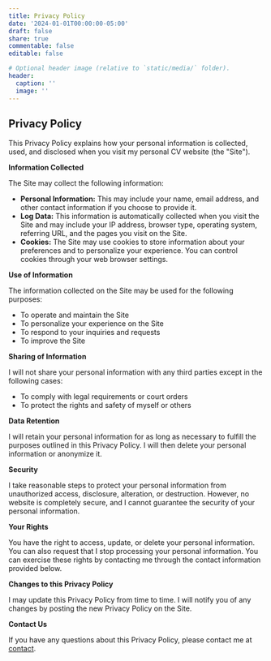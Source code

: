 ```yaml
---
title: Privacy Policy
date: '2024-01-01T00:00:00-05:00'
draft: false
share: true
commentable: false
editable: false

# Optional header image (relative to `static/media/` folder).
header:
  caption: ''
  image: ''
---
```


## Privacy Policy

This Privacy Policy explains how your personal information is collected, used, and disclosed when you visit my personal CV website (the "Site").

**Information Collected**

The Site may collect the following information:

* **Personal Information:** This may include your name, email address, and other contact information if you choose to provide it.
* **Log Data:** This information is automatically collected when you visit the Site and may include your IP address, browser type, operating system, referring URL, and the pages you visit on the Site.
* **Cookies:** The Site may use cookies to store information about your preferences and to personalize your experience. You can control cookies through your web browser settings. 

**Use of Information**

The information collected on the Site may be used for the following purposes:

* To operate and maintain the Site
* To personalize your experience on the Site
* To respond to your inquiries and requests
* To improve the Site

**Sharing of Information**

I will not share your personal information with any third parties except in the following cases:

* To comply with legal requirements or court orders
* To protect the rights and safety of myself or others

**Data Retention**

I will retain your personal information for as long as necessary to fulfill the purposes outlined in this Privacy Policy. I will then delete your personal information or anonymize it.

**Security**

I take reasonable steps to protect your personal information from unauthorized access, disclosure, alteration, or destruction. However, no website is completely secure, and I cannot guarantee the security of your personal information.

**Your Rights**

You have the right to access, update, or delete your personal information. You can also request that I stop processing your personal information. You can exercise these rights by contacting me through the contact information provided below.

**Changes to this Privacy Policy**

I may update this Privacy Policy from time to time. I will notify you of any changes by posting the new Privacy Policy on the Site.

**Contact Us**

If you have any questions about this Privacy Policy, please contact me at [contact](#contact).
